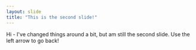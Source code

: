 ```yaml
---
layout: slide
title: "This is the second slide!"
---
```

Hi - I've changed things around a bit, but am still the second slide.
Use the left arrow to go back!
